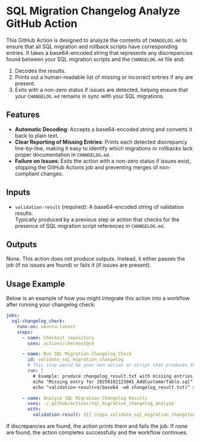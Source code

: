 # SQL Migration Changelog Analyze GitHub Action

This GitHub Action is designed to analyze the contents of `CHANGELOG.md` to ensure that all SQL migration and rollback scripts have corresponding entries. It takes a base64-encoded string that represents any discrepancies found between your SQL migration scripts and the `CHANGELOG.md` file and:

1. Decodes the results.  
2. Prints out a human-readable list of missing or incorrect entries if any are present.  
3. Exits with a non-zero status if issues are detected, helping ensure that your `CHANGELOG.md` remains in sync with your SQL migrations.

## Features

- **Automatic Decoding**: Accepts a base64-encoded string and converts it back to plain text.
- **Clear Reporting of Missing Entries**: Prints each detected discrepancy line-by-line, making it easy to identify which migrations or rollbacks lack proper documentation in `CHANGELOG.md`.
- **Failure on Issues**: Exits the action with a non-zero status if issues exist, stopping the GitHub Actions job and preventing merges of non-compliant changes.

## Inputs

- `validation-result` (required): A base64-encoded string of validation results.  
  Typically produced by a previous step or action that checks for the presence of SQL migration script references in `CHANGELOG.md`.

## Outputs

None. This action does not produce outputs. Instead, it either passes the job (if no issues are found) or fails it (if issues are present).

## Usage Example

Below is an example of how you might integrate this action into a workflow after running your changelog check:

```yaml
jobs:
  sql-changelog_check:
    runs-on: ubuntu-latest
    steps:
      - name: Checkout repository
        uses: actions/checkout@v4

      - name: Run SQL Migration Changelog Check
        id: validate_sql_migration_changelog
        # This step would be your own action or script that produces the base64-encoded validation result.
        run: |
          # Example: produce changelog_result.txt with missing entries, then encode it
          echo "Missing entry for 20250102123045_AddCustomerTable.sql" > changelog_result.txt
          echo "validation-result=$(base64 -w0 changelog_result.txt)" >> $GITHUB_OUTPUT

      - name: Analyze SQL Migration Changelog Results
        uses: ./.github/actions/sql_migration_changelog_analyze
        with:
          validation-result: ${{ steps.validate_sql_migration_changelog.outputs.validation-result }}
```

If discrepancies are found, the action prints them and fails the job. If none are found, the action completes successfully and the workflow continues.